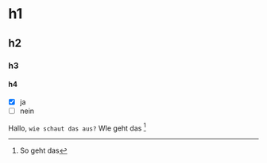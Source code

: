 # h1
## h2
### h3
#### h4
- [x] ja
- [ ] nein

Hallo, `wie schaut das aus?` WIe geht das [^so]


[^so]: So geht das
